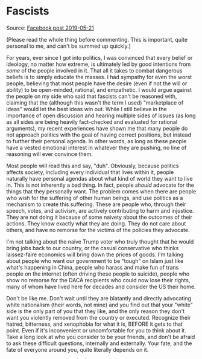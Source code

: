 # Fascists

Source: [Facebook post 2019-05-21](https://www.facebook.com/elias.jackson2/posts/2761423727208036)

(Please read the whole thing before commenting. This is important, quite personal to me, and can't be summed up quickly.)

For years, ever since I got into politics, I was convinced that every belief or ideology, no matter how extreme, is ultimately led by good intentions from *some* of the people involved in it. That all it takes to combat dangerous beliefs is to simply educate the masses. I had sympathy for even the worst people, believing that most people have the desire (even if not the will or ability) to be open-minded, rational, and empathetic. I would argue against the people on my side who said that fascists can't be reasoned with, claiming that the (although this wasn't the term I used) "marketplace of ideas" would let the best ideas win out. While I still believe in the importance of open discussion and hearing multiple sides of issues (as long as all sides are being heavily fact-checked and evaluated for rational arguments), my recent experiences have shown me that many people do not approach politics with the goal of having correct positions, but instead to further their personal agenda. In other words, as long as these people have a vested emotional interest in whatever they are pushing, no line of reasoning will ever convince them.

Most people will read this and say, "duh". Obviously, because politics affects society, including every individual that lives within it, people naturally have personal agendas about what kind of world they want to live in. This is not inherently a bad thing. In fact, people *should* advocate for the things that they personally want. The problem comes when there are people who wish for the suffering of other human beings, and use politics as a mechanism to create this suffering. These are people who, through their speech, votes, and activism, are actively contributing to harm and injustice. They are not doing it because of some naivety about the outcomes of their actions. They know exactly what they are doing. They do not care about others, and have no remorse for the victims of the policies they advocate.

I'm not talking about the naive Trump voter who truly thought that he would bring jobs back to our country, or the casual conservative who thinks laissez-faire economics will bring down the prices of goods. I'm talking about people who want our government to be "tough" on Islam just like what's happening in China, people who harass and make fun of trans people on the internet (often driving these people to suicide), people who show no remorse for the DACA recipients who could now lose their rights, many of whom have lived here for decades and consider the US their home.

Don't be like me. Don't wait until they are blatantly and directly advocating white nationalism (their words, not mine) and you find out that your "white" side is the only part of you that they like, and the only reason they don't want you violently removed from the country or executed. Recognize their hatred, bitterness, and xenophobia for what it is, BEFORE it gets to that point. Even if it's inconvenient or uncomfortable for you to think about it. Take a long look at who you consider to be your friends, and don't be afraid to ask these difficult questions, internally and externally. Your fate, and the fate of everyone around you, quite literally depends on it.
